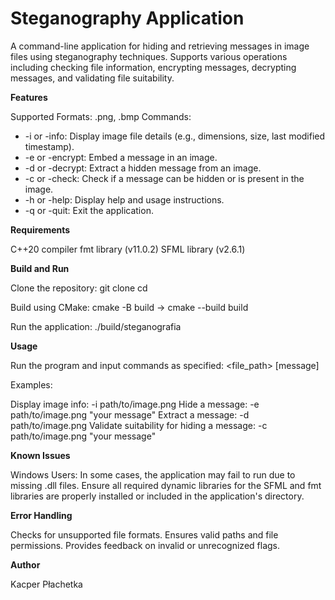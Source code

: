 # Steganography Application

A command-line application for hiding and retrieving messages in image files using steganography techniques. 
Supports various operations including checking file information, encrypting messages, decrypting messages, and validating file suitability.

**Features**

Supported Formats: .png, .bmp
Commands:
- -i or -info: Display image file details (e.g., dimensions, size, last modified timestamp).
- -e or -encrypt: Embed a message in an image.
- -d or -decrypt: Extract a hidden message from an image.
- -c or -check: Check if a message can be hidden or is present in the image.
- -h or -help: Display help and usage instructions.
- -q or -quit: Exit the application.

**Requirements**

C++20 compiler
fmt library (v11.0.2)
SFML library (v2.6.1)

**Build and Run**

Clone the repository:
git clone <repository-url>
cd <repository-name>

Build using CMake:
cmake -B build -> cmake --build build

Run the application:
./build/steganografia

**Usage**

Run the program and input commands as specified:
<flag> <file_path> [message]

Examples:

Display image info: -i path/to/image.png
Hide a message: -e path/to/image.png "your message"
Extract a message: -d path/to/image.png
Validate suitability for hiding a message: -c path/to/image.png "your message"

**Known Issues**

Windows Users: In some cases, the application may fail to run due to missing .dll files. Ensure all required dynamic libraries for the SFML and fmt libraries are properly installed or included in the application's directory.

**Error Handling**

Checks for unsupported file formats.
Ensures valid paths and file permissions.
Provides feedback on invalid or unrecognized flags.

**Author**

Kacper Płachetka